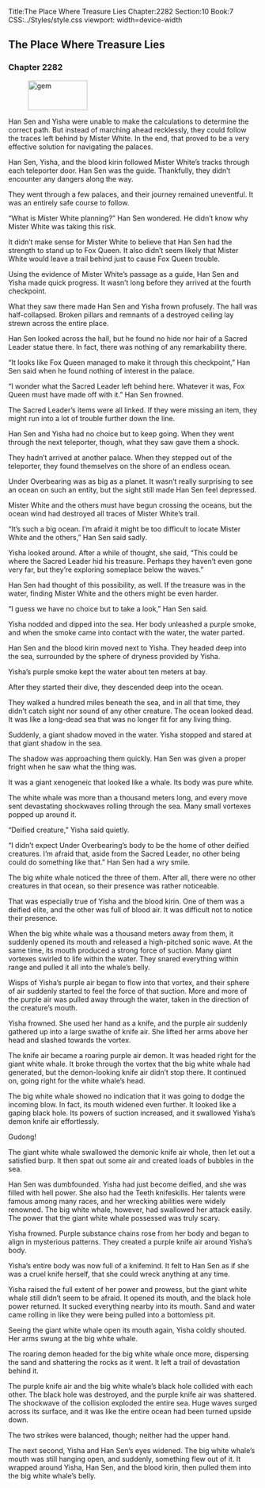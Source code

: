 Title:The Place Where Treasure Lies 
Chapter:2282 
Section:10 
Book:7 
CSS:../Styles/style.css 
viewport: width=device-width
  
## The Place Where Treasure Lies
### Chapter 2282
  
<figure>
	<img src="../Images/gem.gif" alt="gem" id="gem" width="120" height="60" />
</figure>
  

  
Han Sen and Yisha were unable to make the calculations to determine the correct path. But instead of marching ahead recklessly, they could follow the traces left behind by Mister White. In the end, that proved to be a very effective solution for navigating the palaces.

Han Sen, Yisha, and the blood kirin followed Mister White’s tracks through each teleporter door. Han Sen was the guide. Thankfully, they didn’t encounter any dangers along the way.

They went through a few palaces, and their journey remained uneventful. It was an entirely safe course to follow.

“What is Mister White planning?” Han Sen wondered. He didn’t know why Mister White was taking this risk.

It didn’t make sense for Mister White to believe that Han Sen had the strength to stand up to Fox Queen. It also didn’t seem likely that Mister White would leave a trail behind just to cause Fox Queen trouble.

Using the evidence of Mister White’s passage as a guide, Han Sen and Yisha made quick progress. It wasn’t long before they arrived at the fourth checkpoint.

What they saw there made Han Sen and Yisha frown profusely. The hall was half-collapsed. Broken pillars and remnants of a destroyed ceiling lay strewn across the entire place.

Han Sen looked across the hall, but he found no hide nor hair of a Sacred Leader statue there. In fact, there was nothing of any remarkability there.

“It looks like Fox Queen managed to make it through this checkpoint,” Han Sen said when he found nothing of interest in the palace.

“I wonder what the Sacred Leader left behind here. Whatever it was, Fox Queen must have made off with it.” Han Sen frowned.

The Sacred Leader’s items were all linked. If they were missing an item, they might run into a lot of trouble further down the line.

Han Sen and Yisha had no choice but to keep going. When they went through the next teleporter, though, what they saw gave them a shock.

They hadn’t arrived at another palace. When they stepped out of the teleporter, they found themselves on the shore of an endless ocean.

Under Overbearing was as big as a planet. It wasn’t really surprising to see an ocean on such an entity, but the sight still made Han Sen feel depressed.

Mister White and the others must have begun crossing the oceans, but the ocean wind had destroyed all traces of Mister White’s trail.

“It’s such a big ocean. I’m afraid it might be too difficult to locate Mister White and the others,” Han Sen said sadly.

Yisha looked around. After a while of thought, she said, “This could be where the Sacred Leader hid his treasure. Perhaps they haven’t even gone very far, but they’re exploring someplace below the waves.”

Han Sen had thought of this possibility, as well. If the treasure was in the water, finding Mister White and the others might be even harder.

“I guess we have no choice but to take a look,” Han Sen said.

Yisha nodded and dipped into the sea. Her body unleashed a purple smoke, and when the smoke came into contact with the water, the water parted.

Han Sen and the blood kirin moved next to Yisha. They headed deep into the sea, surrounded by the sphere of dryness provided by Yisha.

Yisha’s purple smoke kept the water about ten meters at bay.

After they started their dive, they descended deep into the ocean.

They walked a hundred miles beneath the sea, and in all that time, they didn’t catch sight nor sound of any other creature. The ocean looked dead. It was like a long-dead sea that was no longer fit for any living thing.

Suddenly, a giant shadow moved in the water. Yisha stopped and stared at that giant shadow in the sea.

The shadow was approaching them quickly. Han Sen was given a proper fright when he saw what the thing was.

It was a giant xenogeneic that looked like a whale. Its body was pure white.

The white whale was more than a thousand meters long, and every move sent devastating shockwaves rolling through the sea. Many small vortexes popped up around it.

“Deified creature,” Yisha said quietly.

“I didn’t expect Under Overbearing’s body to be the home of other deified creatures. I’m afraid that, aside from the Sacred Leader, no other being could do something like that.” Han Sen had a wry smile.

The big white whale noticed the three of them. After all, there were no other creatures in that ocean, so their presence was rather noticeable.

That was especially true of Yisha and the blood kirin. One of them was a deified elite, and the other was full of blood air. It was difficult not to notice their presence.

When the big white whale was a thousand meters away from them, it suddenly opened its mouth and released a high-pitched sonic wave. At the same time, its mouth produced a strong force of suction. Many giant vortexes swirled to life within the water. They snared everything within range and pulled it all into the whale’s belly.

Wisps of Yisha’s purple air began to flow into that vortex, and their sphere of air suddenly started to feel the force of that suction. More and more of the purple air was pulled away through the water, taken in the direction of the creature’s mouth.

Yisha frowned. She used her hand as a knife, and the purple air suddenly gathered up into a large swathe of knife air. She lifted her arms above her head and slashed towards the vortex.

The knife air became a roaring purple air demon. It was headed right for the giant white whale. It broke through the vortex that the big white whale had generated, but the demon-looking knife air didn’t stop there. It continued on, going right for the white whale’s head.

The big white whale showed no indication that it was going to dodge the incoming blow. In fact, its mouth widened even further. It looked like a gaping black hole. Its powers of suction increased, and it swallowed Yisha’s demon knife air effortlessly.

Gudong!

The giant white whale swallowed the demonic knife air whole, then let out a satisfied burp. It then spat out some air and created loads of bubbles in the sea.

Han Sen was dumbfounded. Yisha had just become deified, and she was filled with hell power. She also had the Teeth knifeskills. Her talents were famous among many races, and her wrecking abilities were widely renowned. The big white whale, however, had swallowed her attack easily. The power that the giant white whale possessed was truly scary.

Yisha frowned. Purple substance chains rose from her body and began to align in mysterious patterns. They created a purple knife air around Yisha’s body.

Yisha’s entire body was now full of a knifemind. It felt to Han Sen as if she was a cruel knife herself, that she could wreck anything at any time.

Yisha raised the full extent of her power and prowess, but the giant white whale still didn’t seem to be afraid. It opened its mouth, and the black hole power returned. It sucked everything nearby into its mouth. Sand and water came rolling in like they were being pulled into a bottomless pit.

Seeing the giant white whale open its mouth again, Yisha coldly shouted. Her arms swung at the big white whale.

The roaring demon headed for the big white whale once more, dispersing the sand and shattering the rocks as it went. It left a trail of devastation behind it.

The purple knife air and the big white whale’s black hole collided with each other. The black hole was destroyed, and the purple knife air was shattered. The shockwave of the collision exploded the entire sea. Huge waves surged across its surface, and it was like the entire ocean had been turned upside down.

The two strikes were balanced, though; neither had the upper hand.

The next second, Yisha and Han Sen’s eyes widened. The big white whale’s mouth was still hanging open, and suddenly, something flew out of it. It wrapped around Yisha, Han Sen, and the blood kirin, then pulled them into the big white whale’s belly.